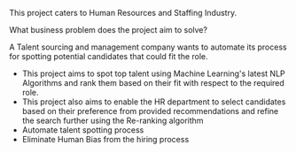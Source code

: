 This project caters to Human Resources and Staffing Industry. 


What business problem does the project aim to solve?

A Talent sourcing and management company wants to automate its process for spotting potential candidates that could fit the role. 
- This project aims to spot top talent using Machine Learning's latest NLP Algorithms and rank them based on their fit with respect to the required role.
- This project also aims to enable the HR department to select candidates based on their preference from provided recommendations and refine the search further using the Re-ranking algorithm
- Automate talent spotting process
- Eliminate Human Bias from the hiring process
  
